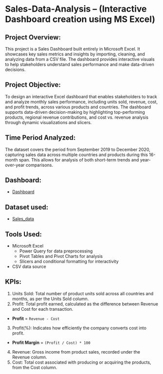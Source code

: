 # Sales-Data-Analysis – (Interactive Dashboard creation using MS Excel)

## Project Overview: 
This project is a Sales Dashboard built entirely in Microsoft Excel. It showcases key sales metrics and insights by importing, cleaning, and analyzing data from a CSV file. The dashboard provides interactive visuals to help stakeholders understand sales performance and make data-driven decisions.

## Project Objective: 
To design an interactive Excel dashboard that enables stakeholders to track and analyze monthly sales performance, including units sold, revenue, cost, and profit trends, across various products and countries. The dashboard supports data-driven decision-making by highlighting top-performing products, regional revenue contributions, and cost vs. revenue analysis through dynamic visualizations and slicers.

## Time Period Analyzed: 
The dataset covers the period from September 2019 to December 2020, capturing sales data across multiple countries and products during this 16-month span. This allows for analysis of both short-term trends and year-over-year comparisons.

## Dashboard: 
- <a href="https://github.com/priya-lathiya/Sales-Dashboard/blob/main/Sales_data.csv">Dashboard</a>

## Dataset used: 
- <a href="https://github.com/priya-lathiya/Sales-Dashboard/blob/main/Sales_data.csv">Sales_data</a>

## Tools Used: 
- Microsoft Excel
  - Power Query for data preprocessing
  - Pivot Tables and Pivot Charts for analysis
  - Slicers and conditional formatting for interactivity
- CSV data source

## KPIs:
1.	Units Sold: Total number of product units sold across all countries and months, as per the Units Sold column.
2.	Profit: Total profit earned, calculated as the difference between Revenue and Cost for each transaction.
- **Profit** = `Revenue - Cost`  
3.	Profit(%): Indicates how efficiently the company converts cost into profit.
- **Profit Margin** = `(Profit / Cost) * 100`
4.	Revenue: Gross income from product sales, recorded under the Revenue column.
5.	Cost: Total cost associated with producing or acquiring the products, from the Cost column.
